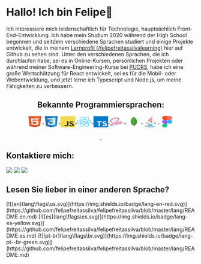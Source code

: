 <div>
    <h1>Hallo! Ich bin Felipe👋</h1>
    <p>Ich interessiere mich leidenschaftlich für Technologie, hauptsächlich Front-End-Entwicklung. Ich habe mein Studium 2020 während der High School begonnen und seitdem verschiedene Sprachen studiert und einige Projekte entwickelt, die in meinem <a href="https://github.com/felipefreitassilvalearning" target="_blank">Lernprofil (/felipefreitassilvalearning)</a> hier auf Github zu sehen sind. Unter den verschiedenen Sprachen, die ich durchlaufen habe, sei es in Online-Kursen, persönlichen Projekten oder während meiner Software-Engineering-Kurse bei <a href="https://www.pucrs.br/politecnica/curso/engenharia-de-software/" target="_blank">PUCRS</a>, habe ich eine große Wertschätzung für React entwickelt, sei es für die Mobil- oder Webentwicklung, und jetzt lerne ich Typescript und Node.js, um meine Fähigkeiten zu verbessern.</div>

<div align="center">
    <h2>Bekannte Programmiersprachen: </h2>
    <div style="display: inline_block">
        <a href="https://pt.wikipedia.org/wiki/HTML">
            <img align="center" alt="Logo-HTML" height="30" width="40" src="https://raw.githubusercontent.com/devicons/devicon/master/icons/html5/html5-original.svg">
        </a>
        <a href="https://pt.wikipedia.org/wiki/Cascading_Style_Sheets">
            <img align="center" alt="Logo-CSS" height="30" width="40" src="https://raw.githubusercontent.com/devicons/devicon/master/icons/css3/css3-original.svg">
        </a>
        <a href="https://www.javascript.com/">
            <img align="center" alt="Logo-Js" height="30" width="40" src="https://raw.githubusercontent.com/devicons/devicon/master/icons/javascript/javascript-original.svg">
        </a>
        <a href="https://reactjs.org/">
            <img align="center" alt="Logo-React" height="30" width="40" src="https://raw.githubusercontent.com/devicons/devicon/master/icons/react/react-original.svg">
        </a>
        <a href="https://www.typescriptlang.org/">
            <img align="center" alt="Logo-Ts" height="30" width="40" src="https://raw.githubusercontent.com/devicons/devicon/master/icons/typescript/typescript-original.svg">
        </a>
        <a href="https://sass-lang.com/">
            <img align="center" alt="Logo-Sass" height="30" width="40" src="https://raw.githubusercontent.com/devicons/devicon/master/icons/sass/sass-original.svg">
        </a>
        <a href="https://www.mongodb.com/">
            <img align="center" alt="Logo-MongoDB" height="30" width="40" src="https://raw.githubusercontent.com/devicons/devicon/master/icons/mongodb/mongodb-original.svg">
        </a>
        <a href="https://www.java.com/">
            <img align="center" alt="Logo-Java" height="30" width="40" src="https://raw.githubusercontent.com/devicons/devicon/master/icons/java/java-original.svg">
        </a>
        <a href="https://www.figma.com/best-practices/guide-to-developer-handoff/components-styles-and-documentation/">
            <img align="center" alt="Logo-Figma" height="30" width="40" src="https://raw.githubusercontent.com/devicons/devicon/master/icons/figma/figma-original.svg">
        </a>
    </div><br>
    <a href="https://github.com/felipefreitassilva?tab=repositories" target="_blank">
    <img height="180em" src="https://felipefreitassilva-github-readme-stats.vercel.app/api/top-langs/?username=felipefreitassilva&layout=compact&langs_count=7&theme=dracula" alt="" />
    <img height="180em" src="https://felipefreitassilva-github-readme-stats.vercel.app/api?username=felipefreitassilva&show_icons=true&theme=dracula&include_all_commits=true&count_private=true" alt="" /></a>
</div>

<div>
    <h2>Kontaktiere mich: </h2>
    <a href="https://www.github.com/felipefreitassilvalearning/"><img src="https://img.shields.io/badge/GitHub-4F5459?style=for-the-badge&logo=github&logoColor=white" /></a>
    <a href="https://www.linkedin.com/in/felipefreitassilva/"><img src="https://img.shields.io/badge/LinkedIn-0077B5?style=for-the-badge&logo=linkedin&logoColor=white" /></a>
    <a href="mailto:eu.felipefreitassilva@gmail.com"><img src="https://img.shields.io/badge/Gmail-D14836?style=for-the-badge&logo=gmail&logoColor=white" /></a>
</div>

<div>
    <h2>Lesen Sie lieber in einer anderen Sprache?</h2>
    [![[en](lang\flags\us.svg)](https://img.shields.io/badge/lang-en-red.svg)](https://github.com/felipefreitassilva/felipefreitassilva/blob/master/lang/README.en.md)
    [![[es](lang\flags\es.svg)](https://img.shields.io/badge/lang-es-yellow.svg)](https://github.com/felipefreitassilva/felipefreitassilva/blob/master/lang/README.es.md)
    [![[pt-br](lang\flags\br.svg)](https://img.shields.io/badge/lang-pt--br-green.svg)](https://github.com/felipefreitassilva/felipefreitassilva/blob/master/lang/README.md)
</div>
